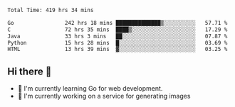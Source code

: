 <!--START_SECTION:waka-->

```txt
Total Time: 419 hrs 34 mins

Go                242 hrs 18 mins ██████████████▒░░░░░░░░░░   57.71 %
C                 72 hrs 35 mins  ████▒░░░░░░░░░░░░░░░░░░░░   17.29 %
Java              33 hrs 3 mins   ██░░░░░░░░░░░░░░░░░░░░░░░   07.87 %
Python            15 hrs 28 mins  █░░░░░░░░░░░░░░░░░░░░░░░░   03.69 %
HTML              13 hrs 39 mins  ▓░░░░░░░░░░░░░░░░░░░░░░░░   03.25 %
```

<!--END_SECTION:waka-->

## Hi there 👋
- 🌱 I'm currently learning Go for web development.
- 🔭 I'm currently working on a service for generating images 

<!--
**prorok210/prorok210** is a ✨ _special_ ✨ repository because its `README.md` (this file) appears on your GitHub profile.

Here are some ideas to get you started:

- 🔭 I’m currently working on ...
- 🌱 I’m currently learning ...
- 👯 I’m looking to collaborate on ...
- 🤔 I’m looking for help with ...
- 💬 Ask me about ...
- 📫 How to reach me: ...
- 😄 Pronouns: ...
- ⚡ Fun fact: ...
-->
